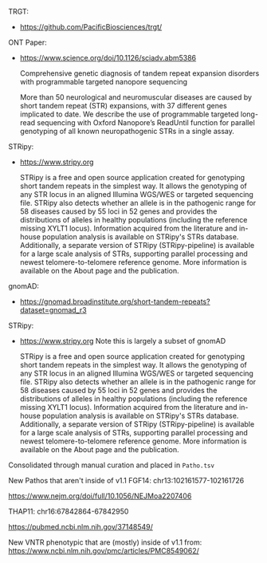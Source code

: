
TRGT:

- https://github.com/PacificBiosciences/trgt/

ONT Paper:
- https://www.science.org/doi/10.1126/sciadv.abm5386

	Comprehensive genetic diagnosis of tandem repeat expansion disorders with programmable targeted nanopore sequencing

	More than 50 neurological and neuromuscular diseases are caused by short tandem repeat (STR) expansions, with 37 different genes implicated to date. We describe the use of programmable targeted long-read sequencing with Oxford Nanopore’s ReadUntil function for parallel genotyping of all known neuropathogenic STRs in a single assay.


STRipy:
- https://www.stripy.org

	STRipy is a free and open source application created for genotyping short tandem repeats in the simplest way. It allows the genotyping of any STR locus in an aligned Illumina WGS/WES or targeted sequencing file. STRipy also detects whether an allele is in the pathogenic range for 58 diseases caused by 55 loci in 52 genes and provides the distributions of alleles in healthy populations (including the reference missing XYLT1 locus). Information acquired from the literature and in-house population analysis is available on STRipy's STRs database. Additionally, a separate version of STRipy (STRipy-pipeline) is available for a large scale analysis of STRs, supporting parallel processing and newest telomere-to-telomere reference genome. More information is available on the About page and the publication.

gnomAD:
- https://gnomad.broadinstitute.org/short-tandem-repeats?dataset=gnomad_r3


STRipy:
- https://www.stripy.org
Note this is largely a subset of gnomAD

	STRipy is a free and open source application created for genotyping short tandem repeats in the simplest way. It allows the genotyping of any STR locus in an aligned Illumina WGS/WES or targeted sequencing file. STRipy also detects whether an allele is in the pathogenic range for 58 diseases caused by 55 loci in 52 genes and provides the distributions of alleles in healthy populations (including the reference missing XYLT1 locus). Information acquired from the literature and in-house population analysis is available on STRipy's STRs database. Additionally, a separate version of STRipy (STRipy-pipeline) is available for a large scale analysis of STRs, supporting parallel processing and newest telomere-to-telomere reference genome. More information is available on the About page and the publication.


Consolidated through manual curation and placed in `Patho.tsv`

New Pathos that aren't inside of v1.1
FGF14: chr13:102161577-102161726

https://www.nejm.org/doi/full/10.1056/NEJMoa2207406



THAP11: chr16:67842864-67842950

https://pubmed.ncbi.nlm.nih.gov/37148549/

New VNTR phenotypic that are (mostly) inside of v1.1 from: https://www.ncbi.nlm.nih.gov/pmc/articles/PMC8549062/

